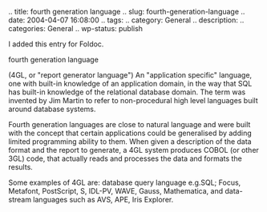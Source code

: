 .. title: fourth generation language
.. slug: fourth-generation-language
.. date: 2004-04-07 16:08:00
.. tags: 
.. category: General
.. description: 
.. categories: General
.. wp-status: publish

I added this entry for Foldoc.

fourth generation language

(4GL, or "report generator language") An "application specific" language, one
with built-in knowledge of an application domain, in the way that SQL has
built-in knowledge of the relational database domain.  The term was invented by
Jim Martin to refer to non-procedural high level languages built around database
systems.

Fourth generation languages are close to natural language and were built with
the concept that certain applications could be generalised by adding limited
programming ability to them.  When given a description of the data format and
the report to generate, a 4GL system produces COBOL (or other 3GL) code, that
actually reads and processes the data and formats the results.

Some examples of 4GL are: database query language e.g.SQL; Focus, Metafont,
PostScript, S, IDL-PV, WAVE, Gauss, Mathematica, and data-stream languages such
as AVS, APE, Iris Explorer.